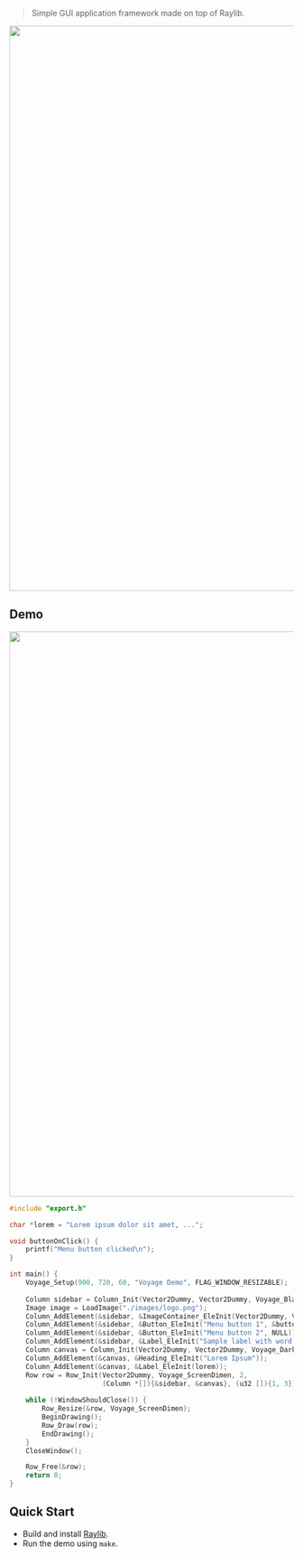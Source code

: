 > Simple GUI application framework made on top of Raylib.

<image src="./images/logo.png" width="1000">

## Demo
<image src="./images/demo1.png" width="1000">

``` c
#include "export.h"

char *lorem = "Lorem ipsum dolor sit amet, ...";

void buttonOnClick() {
    printf("Menu button clicked\n");
}

int main() {
    Voyage_Setup(900, 720, 60, "Voyage Demo", FLAG_WINDOW_RESIZABLE);
    
    Column sidebar = Column_Init(Vector2Dummy, Vector2Dummy, Voyage_Black);
    Image image = LoadImage("./images/logo.png");
    Column_AddElement(&sidebar, &ImageContainer_EleInit(Vector2Dummy, Vector2Dummy, &image));
    Column_AddElement(&sidebar, &Button_EleInit("Menu button 1", &buttonOnClick));
    Column_AddElement(&sidebar, &Button_EleInit("Menu button 2", NULL));
    Column_AddElement(&sidebar, &Label_EleInit("Sample label with word wrap"));
    Column canvas = Column_Init(Vector2Dummy, Vector2Dummy, Voyage_DarkBrown);
    Column_AddElement(&canvas, &Heading_EleInit("Lorem Ipsum"));
    Column_AddElement(&canvas, &Label_EleInit(lorem));
    Row row = Row_Init(Vector2Dummy, Voyage_ScreenDimen, 2,
                       (Column *[]){&sidebar, &canvas}, (u32 []){1, 3});
    
    while (!WindowShouldClose()) {
        Row_Resize(&row, Voyage_ScreenDimen);
        BeginDrawing();
        Row_Draw(row);
        EndDrawing();
    }
    CloseWindow();

    Row_Free(&row);
    return 0;
}
```

## Quick Start
- Build and install [Raylib](https://github.com/raysan5/raylib?tab=readme-ov-file#build-and-installation).
- Run the demo using `make`.
